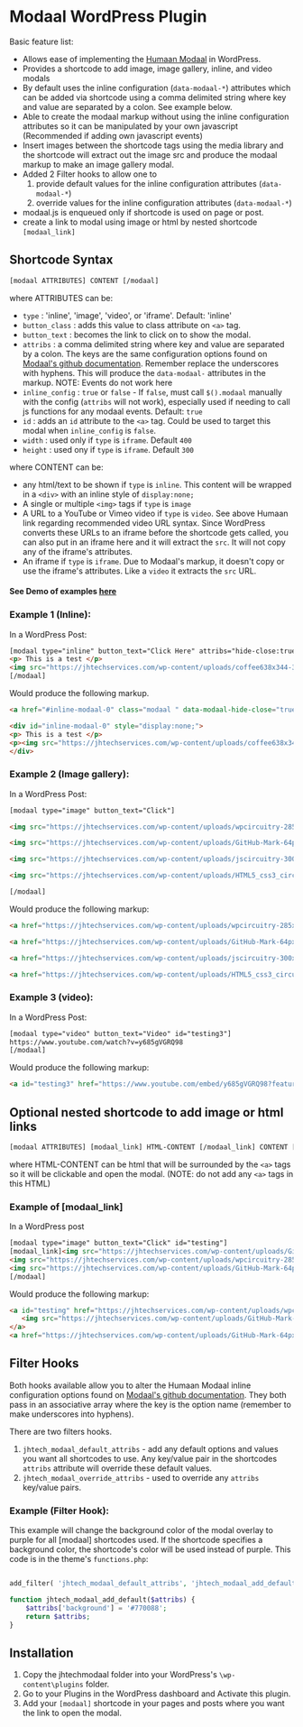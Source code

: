 # Modaal WordPress Plugin

Basic feature list:

 * Allows ease of implementing the [Humaan Modaal](http://humaan.com/modaal) in WordPress.
 * Provides a shortcode to add image, image gallery, inline, and video modals
 * By default uses the inline configuration (`data-modaal-*`) attributes which can be added via shortcode using a comma delimited string where key and value are separated by a colon.  See example below.
 * Able to create the modaal markup without using the inline configuration attributes so it can be manipulated by your own javascript (Recommended if adding own javascript events)
 * Insert images between the shortcode tags using the media library and the shortcode will extract out the image src and produce the modaal markup to make an image gallery modal.
 * Added 2 Filter hooks to allow one to 
   1. provide default values for the inline configuration attributes (`data-modaal-*`)
   2. override values for the inline configuration attributes (`data-modaal-*`)
 * modaal.js is enqueued only if shortcode is used on page or post.
 * create a link to modal using image or html by nested shortcode `[modaal_link]` 

## Shortcode Syntax
```html
[modaal ATTRIBUTES] CONTENT [/modaal]
```
where ATTRIBUTES can be:
 * `type` : 'inline', 'image', 'video', or 'iframe'.  Default: 'inline'
 * `button_class` : adds this value to class attribute on `<a>` tag.
 * `button_text` : becomes the link to click on to show the modal.
 * `attribs` : a comma delimited string where key and value are separated by a colon. The keys are the same configuration options found on [Modaal's github documentation](https://github.com/humaan/Modaal).  Remember replace the underscores with hyphens. This will produce the `data-modaal-` attributes in the markup. NOTE: Events do not work here
 * `inline_config` : `true` or `false` - If `false`, must call `$().modaal` manually with the config (`attribs` will not work), especially used if needing to call js functions for any modaal events.  Default: `true`
 * `id` : adds an `id` attribute to the `<a>` tag.  Could be used to target this modal when `inline_config` is `false`.
 * `width` : used only if `type` is `iframe`.  Default `400`
 * `height` : used ony if `type` is `iframe`. Default `300`
 
where CONTENT can be:
* any html/text to be shown if `type` is `inline`.  This content will be wrapped in a `<div>` with an inline style of `display:none;`
* A single or multiple `<img>` tags if `type` is `image`
* A URL to a YouTube or Vimeo video if `type` is `video`.  See above Humaan link regarding recommended video URL syntax.  Since WordPress converts these URLs to an iframe before the shortcode gets called, you can also put in an iframe here and it will extract the `src`.  It will not copy any of the iframe's attributes.
* An iframe if `type` is `iframe`.  Due to Modaal's markup, it doesn't copy or use the iframe's attributes.  Like a `video` it extracts the `src` URL.

#### See Demo of examples [here](https://jhtechservices.com/2016/05/using-humaan-modaal-in-wordpress/)

### Example 1 (Inline):
In a WordPress Post:
```html
[modaal type="inline" button_text="Click Here" attribs="hide-close:true,background:#229933"]
<p> This is a test </p>
<img src="https://jhtechservices.com/wp-content/uploads/coffee638x344-300x1611-150x150.jpg" alt="coffee638x344-300x161" width="150" height="150" class="alignnone" />
[/modaal]
```
Would produce the following markup.
```html
<a href="#inline-modaal-0" class="modaal " data-modaal-hide-close="true" data-modaal-background="#229933" data-modaal-type="inline">Click Here</a>

<div id="inline-modaal-0" style="display:none;">
<p> This is a test </p>
<p><img src="https://jhtechservices.com/wp-content/uploads/coffee638x344-300x1611-150x150.jpg" alt="coffee638x344-300x161" class="alignnone" height="150" width="150"></p>
</div>
```
### Example 2 (Image gallery):
In a WordPress Post:
```html
[modaal type="image" button_text="Click"]

<img src="https://jhtechservices.com/wp-content/uploads/wpcircuitry-285x300.jpg" alt="wpcircuitry" width="285" height="300" class="alignnone size-medium wp-image-913" />

<img src="https://jhtechservices.com/wp-content/uploads/GitHub-Mark-64px.png" alt="GitHub-Mark-64px" width="64" height="64" class="alignnone size-full wp-image-910" />

<img src="https://jhtechservices.com/wp-content/uploads/jscircuitry-300x242.jpg" alt="jscircuitry" width="300" height="242" class="alignnone size-medium wp-image-912" />

<img src="https://jhtechservices.com/wp-content/uploads/HTML5_css3_circuitry-300x144.jpg" alt="HTML5_css3_circuitry" width="300" height="144" class="alignnone size-medium wp-image-911" />

[/modaal]
```
Would produce the following markup:
```html
<a href="https://jhtechservices.com/wp-content/uploads/wpcircuitry-285x300.jpg" class="modaal " rel="gallery-0" data-modaal-type="image">Click</a>

<a href="https://jhtechservices.com/wp-content/uploads/GitHub-Mark-64px.png" class="modaal " rel="gallery-0" data-modaal-type="image"></a>

<a href="https://jhtechservices.com/wp-content/uploads/jscircuitry-300x242.jpg" class="modaal " rel="gallery-0" data-modaal-type="image"></a>

<a href="https://jhtechservices.com/wp-content/uploads/HTML5_css3_circuitry-300x144.jpg" class="modaal " rel="gallery-0" data-modaal-type="image"></a>
```

### Example 3 (video):
In a WordPress Post:
```html
[modaal type="video" button_text="Video" id="testing3"]
https://www.youtube.com/watch?v=y685gVGRQ98
[/modaal]
```
Would produce the following markup:
```html
<a id="testing3" href="https://www.youtube.com/embed/y685gVGRQ98?feature=oembed" class="modaal " data-modaal-type="video">Video</a>
```
## Optional nested shortcode to add image or html links
```html
[modaal ATTRIBUTES] [modaal_link] HTML-CONTENT [/modaal_link] CONTENT [/modaal]
```
where HTML-CONTENT can be html that will be surrounded by the `<a>` tags so it will be clickable and open the modal.  (NOTE: do not add any `<a>` tags in this HTML)

### Example of [modaal_link]
In a WordPress post
```html
[modaal type="image" button_text="Click" id="testing"]
[modaal_link]<img src="https://jhtechservices.com/wp-content/uploads/GitHub-Mark-64px.png" alt="GitHub-Mark-64px" width="64" height="64" class="alignnone size-full wp-image-910" />[/modaal_link]
<img src="https://jhtechservices.com/wp-content/uploads/wpcircuitry-285x300.jpg" alt="wpcircuitry" width="285" height="300" class="alignnone size-medium wp-image-913" />
<img src="https://jhtechservices.com/wp-content/uploads/GitHub-Mark-64px.png" alt="GitHub-Mark-64px" width="64" height="64" class="alignnone size-full wp-image-910" />
[/modaal]
```
Would produce the following markup:
```html
<a id="testing" href="https://jhtechservices.com/wp-content/uploads/wpcircuitry-285x300.jpg" class="modaal " rel="gallery-2" data-modaal-type="image">
   <img src="https://jhtechservices.com/wp-content/uploads/GitHub-Mark-64px.png" alt="GitHub-Mark-64px" class="alignnone size-full wp-image-910" height="64" width="64">
</a>
<a href="https://jhtechservices.com/wp-content/uploads/GitHub-Mark-64px.png" class="modaal " rel="gallery-2" data-modaal-type="image"></a>
```

## Filter Hooks
Both hooks available allow you to alter the Humaan Modaal inline configuration options found on [Modaal's github documentation](https://github.com/humaan/Modaal). They both pass in an associative array where the key is the option name (remember to make underscores into hyphens).

There are two filters hooks.
  1. `jhtech_modaal_default_attribs` - add any default options and values you want all shortcodes to use.  Any key/value pair in the shortcodes `attribs` attribute will override these default values.
  2. `jhtech_modaal_override_attribs` - used to override any `attribs` key/value pairs. 

### Example (Filter Hook):
This example will change the background color of the modal overlay to purple for all [modaal] shortcodes used.  If the shortcode specifies a background color, the shortcode's color will be used instead of purple.  This code is in the theme's `functions.php`:
```php

add_filter( 'jhtech_modaal_default_attribs', 'jhtech_modaal_add_default' );

function jhtech_modaal_add_default($attribs) {
	$attribs['background'] = '#770088';
	return $attribs;
}
```

## Installation
  1. Copy the jhtechmodaal folder into your WordPress's `\wp-content\plugins` folder.
  2. Go to your Plugins in the WordPress dashboard and Activate this plugin.
  3. Add your `[modaal]` shortcode in your pages and posts where you want the link to open the modal.